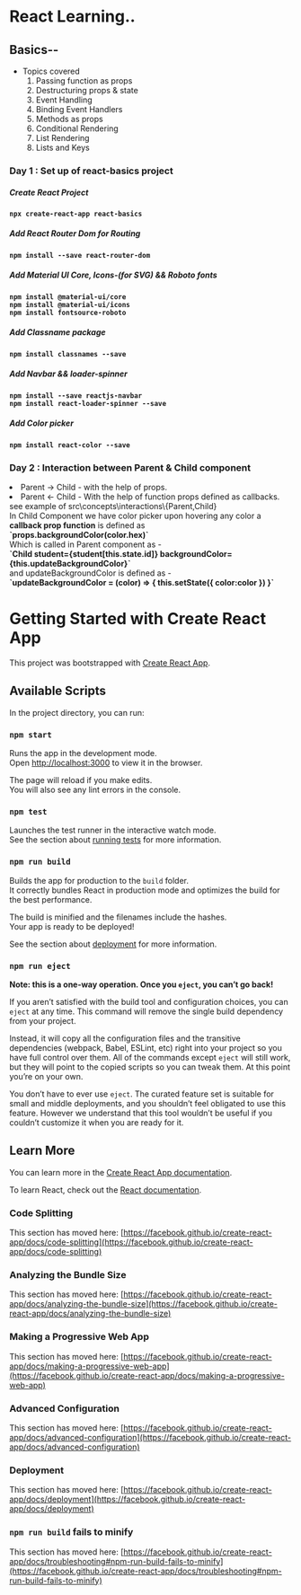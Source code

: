 # React Learning..

## Basics--
<ul>
    <li> Topics covered 
        <ol type="1">
            <li>Passing function as props</li>
            <li>Destructuring props & state</li>
            <li>Event Handling</li>
            <li>Binding Event Handlers</li>
            <li>Methods as props</li>
            <li>Conditional Rendering</li>
            <li>List Rendering</li>
            <li>Lists and Keys</li>
        </ol>
    </li>

</ul>

### Day 1 : Set up of react-basics project

##### Create React Project
<b> `npx create-react-app react-basics` </b>

##### Add React Router Dom for Routing
<b> `npm install --save react-router-dom` </b>

##### Add Material UI Core, Icons-(for SVG) && Roboto fonts
<b> `npm install @material-ui/core` </b><br>
<b> `npm install @material-ui/icons` </b><br>
<b> `npm install fontsource-roboto` </b><br>

##### Add Classname package 
<b> `npm install classnames --save` </b><br>

##### Add Navbar && loader-spinner
<b> `npm install --save reactjs-navbar` </b><br>
<b> `npm install react-loader-spinner --save` </b>

##### Add Color picker 
<b> `npm install react-color --save` </b>


### Day 2 : Interaction between Parent & Child component
<li> Parent -> Child - with the help of props.
<li> Parent <- Child - With the help of function props defined as callbacks.<br>
    see example of src\concepts\interactions\{Parent,Child}<br>
    In Child Component we have color picker upon hovering any color a <b>callback prop function</b> is defined as <br>
    <b> `props.backgroundColor(color.hex)` </b><br>
    Which is called in Parent component as - <br>
    <b> `Child student={student[this.state.id]} backgroundColor={this.updateBackgroundColor}` </b> <br>
    and updateBackgroundColor is defined as -<br>
    <b> `updateBackgroundColor = (color) => {
        this.setState({
            color:color
        })
    }` </b>




















































































































































































































# Getting Started with Create React App

This project was bootstrapped with [Create React App](https://github.com/facebook/create-react-app).

## Available Scripts

In the project directory, you can run:

### `npm start`

Runs the app in the development mode.\
Open [http://localhost:3000](http://localhost:3000) to view it in the browser.

The page will reload if you make edits.\
You will also see any lint errors in the console.

### `npm test`

Launches the test runner in the interactive watch mode.\
See the section about [running tests](https://facebook.github.io/create-react-app/docs/running-tests) for more information.

### `npm run build`

Builds the app for production to the `build` folder.\
It correctly bundles React in production mode and optimizes the build for the best performance.

The build is minified and the filenames include the hashes.\
Your app is ready to be deployed!

See the section about [deployment](https://facebook.github.io/create-react-app/docs/deployment) for more information.

### `npm run eject`

**Note: this is a one-way operation. Once you `eject`, you can’t go back!**

If you aren’t satisfied with the build tool and configuration choices, you can `eject` at any time. This command will remove the single build dependency from your project.

Instead, it will copy all the configuration files and the transitive dependencies (webpack, Babel, ESLint, etc) right into your project so you have full control over them. All of the commands except `eject` will still work, but they will point to the copied scripts so you can tweak them. At this point you’re on your own.

You don’t have to ever use `eject`. The curated feature set is suitable for small and middle deployments, and you shouldn’t feel obligated to use this feature. However we understand that this tool wouldn’t be useful if you couldn’t customize it when you are ready for it.

## Learn More

You can learn more in the [Create React App documentation](https://facebook.github.io/create-react-app/docs/getting-started).

To learn React, check out the [React documentation](https://reactjs.org/).

### Code Splitting

This section has moved here: [https://facebook.github.io/create-react-app/docs/code-splitting](https://facebook.github.io/create-react-app/docs/code-splitting)

### Analyzing the Bundle Size

This section has moved here: [https://facebook.github.io/create-react-app/docs/analyzing-the-bundle-size](https://facebook.github.io/create-react-app/docs/analyzing-the-bundle-size)

### Making a Progressive Web App

This section has moved here: [https://facebook.github.io/create-react-app/docs/making-a-progressive-web-app](https://facebook.github.io/create-react-app/docs/making-a-progressive-web-app)

### Advanced Configuration

This section has moved here: [https://facebook.github.io/create-react-app/docs/advanced-configuration](https://facebook.github.io/create-react-app/docs/advanced-configuration)

### Deployment

This section has moved here: [https://facebook.github.io/create-react-app/docs/deployment](https://facebook.github.io/create-react-app/docs/deployment)

### `npm run build` fails to minify

This section has moved here: [https://facebook.github.io/create-react-app/docs/troubleshooting#npm-run-build-fails-to-minify](https://facebook.github.io/create-react-app/docs/troubleshooting#npm-run-build-fails-to-minify)
